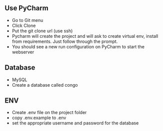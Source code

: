 ## Use PyCharm 
- Go to Git menu
- Click Clone
- Put the git clone url (use ssh)
- Pycharm will create the project and will ask to create virtual env, install from requirements. Just follow through the prompt.
- You should see a new run configuration on PyCharm to start the webserver

## Database
- MySQL
- Create a database called congo

## ENV
- Create .env file on the project folder
- copy .env.example to .env
- set the appropriate username and password for the database
